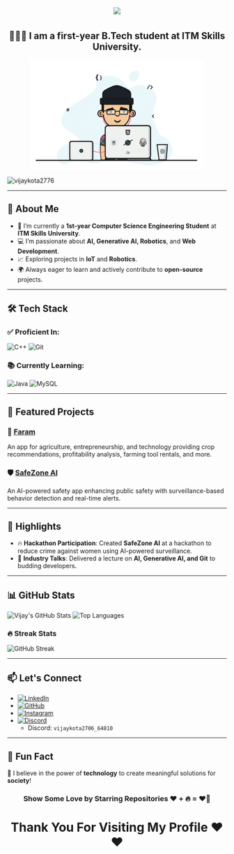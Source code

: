 <h1 align="center">
<img src="https://readme-typing-svg.herokuapp.com/?font=Righteous&size=35&center=true&vCenter=true&width=500&height=70&duration=3300&lines=Hello+World!+👋;+I'm+Vijay+Kota!;" />
</h1>

<h2 align="center"> 🧑🏻‍💻 I am a first-year B.Tech student at ITM Skills University.</h2>

<p align="center">
  <img alt="coding" width="400" src="https://raw.githubusercontent.com/kvssankar/kvssankar/main/programmer.gif">
</p>
<p align="left"> <img src="https://komarev.com/ghpvc/?username=vijaykota2776&label=Profile%20views&color=0e75b6&style=flat" alt="vijaykota2776" /> </p>


---

## 🚀 About Me
- 🌱 I’m currently a **1st-year Computer Science Engineering Student** at **ITM Skills University**.
- 💻 I’m passionate about **AI, Generative AI, Robotics**, and **Web Development**.
- 📈 Exploring projects in **IoT** and **Robotics**.
- 🌍 Always eager to learn and actively contribute to **open-source** projects.

---

## 🛠️ Tech Stack

### ✅ Proficient In:
![C++](https://img.shields.io/badge/-C++-00599C?logo=c%2B%2B&logoColor=white&style=flat)
![Git](https://img.shields.io/badge/-Git-F05032?logo=git&logoColor=white&style=flat)

### 📚 Currently Learning:
![Java](https://img.shields.io/badge/-Java-007396?logo=java&logoColor=white&style=flat)
![MySQL](https://img.shields.io/badge/-MySQL-4479A1?logo=mysql&logoColor=white&style=flat)

---

## 📂 Featured Projects
### 🌾 [Faram](https://github.com/vijayKota2776/Frama.git)
An app for agriculture, entrepreneurship, and technology providing crop recommendations, profitability analysis, farming tool rentals, and more.

### 🛡️ [SafeZone AI](https://github.com/vijayKota2776/SafeZone-AI.git)
An AI-powered safety app enhancing public safety with surveillance-based behavior detection and real-time alerts.

---

## 🌟 Highlights
- 🔥 **Hackathon Participation**: Created **SafeZone AI** at a hackathon to reduce crime against women using AI-powered surveillance.
- 🎤 **Industry Talks**: Delivered a lecture on **AI, Generative AI, and Git** to budding developers.

---

## 📊 GitHub Stats
![Vijay's GitHub Stats](https://github-readme-stats.vercel.app/api?username=vijayKota2776&show_icons=true&theme=radical)
![Top Languages](https://github-readme-stats.vercel.app/api/top-langs/?username=vijayKota2776&layout=compact&theme=radical)

### 🔥 Streak Stats
![GitHub Streak](https://streak-stats.demolab.com?user=vijayKota2776&theme=radical)

---

## 📫 Let's Connect
- [![LinkedIn](https://img.shields.io/badge/-LinkedIn-0077B5?logo=linkedin&logoColor=white&style=flat)](https://www.linkedin.com/in/vijaykota2776/)
- [![GitHub](https://img.shields.io/badge/-GitHub-181717?logo=github&logoColor=white&style=flat)](https://github.com/vijayKota2776)
- [![Instagram](https://img.shields.io/badge/-Instagram-E4405F?logo=instagram&logoColor=white&style=flat)](https://www.instagram.com/vijaykota2776/)
- [![Discord](https://img.shields.io/badge/-Discord-5865F2?logo=discord&logoColor=white&style=flat)](#)
  - Discord: `vijaykota2706_64810`

---

## 🎯 Fun Fact
🌟 I believe in the power of **technology** to create meaningful solutions for **society**!

<h3 align="center">Show Some Love by Starring Repositories ❤️ + 🔥 = ❤️‍🔥</h3>
<h1 align="center"> Thank You For Visiting My Profile ❤️❤️ </h1>
